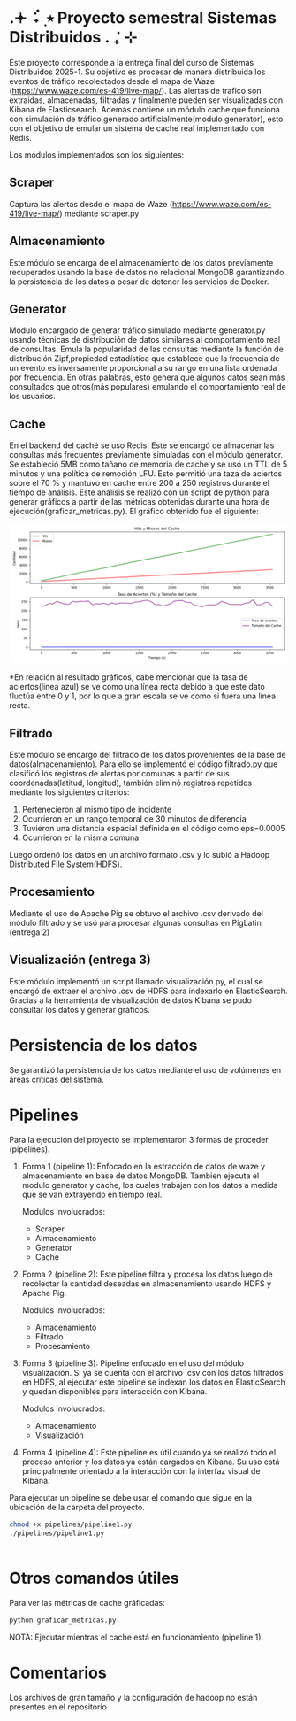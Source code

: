 # .𖥔 ݁ ˖๋ ࣭ ⭑ Proyecto semestral Sistemas Distribuidos . ݁₊ ⊹

Este proyecto corresponde a la entrega final del curso de Sistemas Distribuidos 2025-1. Su objetivo es procesar de manera distribuida los eventos de tráfico recolectados desde el mapa de Waze (https://www.waze.com/es-419/live-map/). Las alertas de trafico son extraidas, almacenadas, filtradas y finalmente pueden ser visualizadas con Kibana de Elasticsearch. Además contiene un módulo cache que funciona con simulación de tráfico generado artificialmente(modulo generator), esto con el objetivo de emular un sistema de cache real implementado con Redis.

Los módulos implementados son los siguientes:

## Scraper 
Captura las alertas desde el mapa de Waze (https://www.waze.com/es-419/live-map/) mediante scraper.py
## Almacenamiento
Este módulo se encarga de el almacenamiento de los datos previamente recuperados usando la base de datos no relacional MongoDB garantizando la persistencia de los datos a pesar de detener los servicios de Docker.
## Generator
Módulo encargado de generar tráfico simulado mediante generator.py usando técnicas de distribución de datos similares al comportamiento real de consultas. Emula la popularidad de las consultas mediante la función de distribución Zipf,propiedad estadística que establece que la frecuencia de un evento es inversamente proporcional a su rango en una lista ordenada por frecuencia. En otras palabras, esto genera que algunos datos sean más consultados que otros(más populares) emulando el comportamiento real de los usuarios.
## Cache
En el backend del caché se uso Redis. Este se encargó de almacenar las consultas más frecuentes previamente simuladas con el módulo generator. Se estableció 5MB como tañano de memoria de cache y se usó un TTL de 5 minutos y una política de remoción LFU.
Esto permitió una taza de aciertos sobre el 70 % y mantuvo en cache entre 200 a 250 registros durante el tiempo de análisis. Este análisis se realizó con un script de python para generar gráficos a partir de las métricas obtenidas durante una hora de ejecución(graficar_metricas.py). El gráfico obtenido fue el siguiente:

![Gráfico cache](grafico_cache.png)

*En relación al resultado gráficos, cabe mencionar que la tasa de aciertos(linea azul) se ve como una línea recta debido a que este dato fluctúa entre 0 y 1, por lo que a gran escala se ve como si fuera una línea recta.

## Filtrado
Este módulo se encargó del filtrado de los datos provenientes de la base de datos(almacenamiento). Para ello se implementó el código filtrado.py que clasificó los registros de alertas por comunas a partir de sus coordenadas(latitud, longitud), también eliminó registros repetidos mediante los siguientes criterios:

1. Pertenecieron al mismo tipo de incidente
2. Ocurrieron en un rango temporal de 30 minutos de diferencia
3. Tuvieron una distancia espacial definida en el código como eps=0.0005
4. Ocurrieron en la misma comuna

Luego ordenó los datos en un archivo formato .csv y lo subió a Hadoop Distributed File System(HDFS).

## Procesamiento
Mediante el uso de Apache Pig se obtuvo el archivo .csv derivado del módulo filtrado y se usó para procesar algunas consultas en PigLatin (entrega 2)

## Visualización (entrega 3)
Este módulo implementó un script llamado visualización.py, el cual se encargó de extraer el archivo .csv de HDFS para indexarlo en ElasticSearch. Gracias a la herramienta de visualización de datos Kibana se pudo consultar los datos y generar gráficos.

# Persistencia de los datos
Se garantizó la persistencia de los datos mediante el uso de volúmenes en áreas críticas del sistema. 

# Pipelines

Para la ejecución del proyecto se implementaron 3 formas de proceder (pipelines).

1. Forma 1 (pipeline 1):
   Enfocado en la estracción de datos de waze y almacenamiento en base de datos MongoDB.
   Tambien ejecuta el modulo generator y cache, los cuales trabajan con los datos a medida que se van extrayendo en tiempo real.

   Modulos involucrados:
   - Scraper
   - Almacenamiento
   - Generator
   - Cache

2. Forma 2 (pipeline 2):
   Este pipeline filtra y procesa los datos luego de recolectar la cantidad deseadas en almacenamiento usando HDFS y Apache Pig. 

     Modulos involucrados:
   - Almacenamiento
   - Filtrado
   - Procesamiento

3. Forma 3 (pipeline 3):
   Pipeline enfocado en el uso del módulo visualización. Si ya se cuenta con el archivo .csv con los datos filtrados en HDFS, al ejecutar este pipeline se indexan los datos en ElasticSearch y quedan disponibles para interacción con Kibana.

   Modulos involucrados:
   - Almacenamiento
   - Visualización
     
5. Forma 4 (pipeline 4):
   Este pipeline es útil cuando ya se realizó todo el proceso anterior y los datos ya están cargados en Kibana. Su uso está principalmente orientado a la interacción con la interfaz visual de Kibana.
   

Para ejecutar un pipeline se debe usar el comando que sigue en la ubicación de la carpeta del proyecto.

```bash
chmod +x pipelines/pipeline1.py
./pipelines/pipeline1.py
    
```


# Otros comandos útiles

Para ver las métricas de cache gráficadas:

```bash
python graficar_metricas.py       
```
NOTA: Ejecutar mientras el cache está en funcionamiento (pipeline 1).


# Comentarios

Los archivos de gran tamaño y la configuración de hadoop no están presentes en el repositorio
